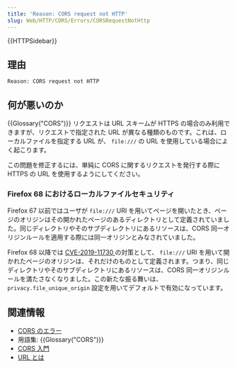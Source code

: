 ```yaml
---
title: 'Reason: CORS request not HTTP'
slug: Web/HTTP/CORS/Errors/CORSRequestNotHttp
---
```

{{HTTPSidebar}}

## 理由

```
Reason: CORS request not HTTP
```

## 何が悪いのか

{{Glossary("CORS")}} リクエストは URL スキームが HTTPS の場合のみ利用できますが、リクエストで指定された URL が異なる種類のものです。これは、ローカルファイルを指定する URL が、 `file:///` の URL を使用している場合によく起こります。

この問題を修正するには、単純に CORS に関するリクエストを発行する際に HTTPS の URL を使用するようにしてください。

### Firefox 68 におけるローカルファイルセキュリティ

Firefox 67 以前ではユーザが `file:///` URI を用いてページを開いたとき、ページのオリジンはその開かれたページのあるディレクトリとして定義されていました。同じディレクトリやそのサブディレクトリにあるリソースは、CORS 同一オリジンルールを適用する際には同一オリジンとみなされていました。

Firefox 68 以降では [CVE-2019-11730 ](https://www.mozilla.org/en-US/security/advisories/mfsa2019-21/#CVE-2019-11730)の対策として、 `file:///` URI を用いて開かれたページのオリジンは、それだけのものとして定義されます。つまり、同じディレクトリやそのサブディレクトリにあるリソースは、CORS 同一オリジンルールを満たさなくなりました。この新たな振る舞いは、`privacy.file_unique_origin` 設定を用いてデフォルトで有効になっています。

## 関連情報

- [CORS のエラー](/ja/docs/Web/HTTP/CORS/Errors)
- 用語集: {{Glossary("CORS")}}
- [CORS 入門](/ja/docs/Web/HTTP/CORS)
- [URL とは](/ja/docs/Learn/Common_questions/What_is_a_URL)
